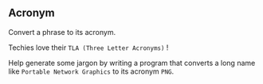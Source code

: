 ## Acronym

Convert a phrase to its acronym.

Techies love their `TLA (Three Letter Acronyms)` !

Help generate some jargon by writing a program that converts a long name like `Portable Network Graphics` to its acronym `PNG`.